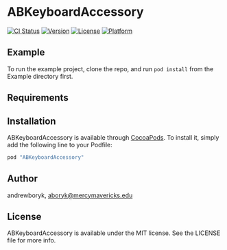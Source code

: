 # ABKeyboardAccessory

[![CI Status](http://img.shields.io/travis/andrewboryk/ABKeyboardAccessory.svg?style=flat)](https://travis-ci.org/andrewboryk/ABKeyboardAccessory)
[![Version](https://img.shields.io/cocoapods/v/ABKeyboardAccessory.svg?style=flat)](http://cocoapods.org/pods/ABKeyboardAccessory)
[![License](https://img.shields.io/cocoapods/l/ABKeyboardAccessory.svg?style=flat)](http://cocoapods.org/pods/ABKeyboardAccessory)
[![Platform](https://img.shields.io/cocoapods/p/ABKeyboardAccessory.svg?style=flat)](http://cocoapods.org/pods/ABKeyboardAccessory)

## Example

To run the example project, clone the repo, and run `pod install` from the Example directory first.

## Requirements

## Installation

ABKeyboardAccessory is available through [CocoaPods](http://cocoapods.org). To install
it, simply add the following line to your Podfile:

```ruby
pod "ABKeyboardAccessory"
```

## Author

andrewboryk, aboryk@mercymavericks.edu

## License

ABKeyboardAccessory is available under the MIT license. See the LICENSE file for more info.
